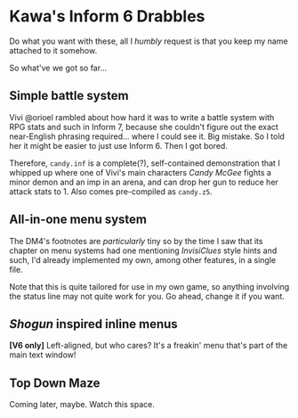 # Kawa's Inform 6 Drabbles

Do what you want with these, all I *humbly* request is that you keep my name attached to it somehow.

So what've we got so far...

## Simple battle system
Vivi @orioel rambled about how hard it was to write a battle system with RPG stats and such in Inform 7, because she couldn't figure out the exact near-English phrasing required... where I could see it. Big mistake. So I told her it might be easier to just use Inform 6. Then I got bored.

Therefore, `candy.inf` is a complete(?), self-contained demonstration that I whipped up where one of Vivi's main characters *Candy McGee* fights a minor demon and an imp in an arena, and can drop her gun to reduce her attack stats to 1. Also comes pre-compiled as `candy.z5`.

## All-in-one menu system
The DM4's footnotes are *particularly* tiny so by the time I saw that its chapter on menu systems had one mentioning *InvisiClues* style hints and such, I'd already implemented my own, among other features, in a single file.

Note that this is quite tailored for use in my own game, so anything involving the status line may not quite work for you. Go ahead, change it if you want.

## *Shogun* inspired inline menus
**[V6 only]** Left-aligned, but who cares? It's a freakin' menu that's part of the main text window!

## Top Down Maze
Coming later, maybe. Watch this space.